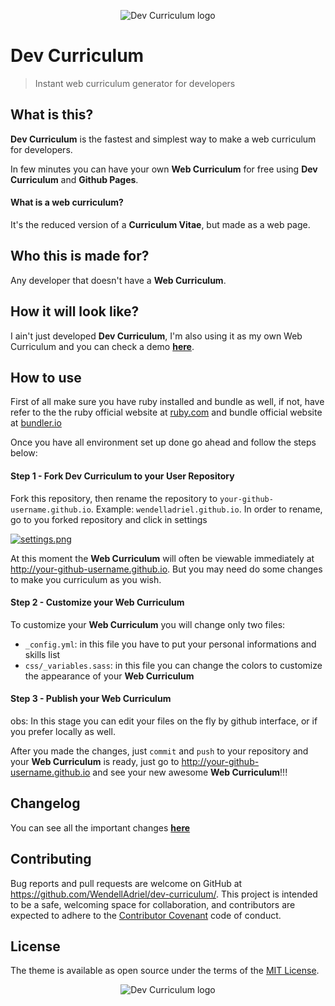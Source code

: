 <p align="center">
    <img src="screenshot.png" alt="Dev Curriculum logo">
</p>

# Dev Curriculum

> Instant web curriculum generator for developers

## What is this?

**Dev Curriculum** is the fastest and simplest way to make a web curriculum for developers.  

In few minutes you can have your own **Web Curriculum** for free using **Dev Curriculum** and **Github Pages**.

#### What is a web curriculum?

It's the reduced version of a **Curriculum Vitae**, but made as a web page.

## Who this is made for?

Any developer that doesn't have a **Web Curriculum**.

## How it will look like?

I ain't just developed **Dev Curriculum**, I'm also using it as my own Web Curriculum and you can check a demo **[here](http://diegoca80.github.io)**.

## How to use

First of all make sure you have ruby installed and bundle as well, if not, have refer to the the ruby official website at [ruby.com](https://www.ruby-lang.org/en/documentation/installation/) and bundle official website at [bundler.io](http://bundler.io)

Once you have all environment set up done go ahead and follow the steps below:

#### Step 1 - Fork Dev Curriculum to your User Repository

Fork this repository, then rename the repository to `your-github-username.github.io`. Example: `wendelladriel.github.io`.  In order to rename, go to you forked repository and click in settings

[![settings.png](https://s14.postimg.org/l9ma6nx01/settings.png)](https://postimg.org/image/uheind425/)

At this moment the **Web Curriculum** will often be viewable immediately at http://your-github-username.github.io. But you may need do some changes to make you curriculum as you wish.

#### Step 2 - Customize your Web Curriculum

To customize your **Web Curriculum** you will change only two files:  
- `_config.yml`: in this file you have to put your personal informations and skills list
- `css/_variables.sass`: in this file you can change the colors to customize the appearance of your **Web Curriculum**

#### Step 3 - Publish your Web Curriculum

obs: In this stage you can edit your files on the fly by github interface, or if you prefer locally as well.

After you made the changes, just `commit` and `push` to your repository and your **Web Curriculum** is ready, just go to http://your-github-username.github.io and see your new awesome **Web Curriculum**!!!

## Changelog

You can see all the important changes **[here](https://github.com/WendellAdriel/dev-curriculum/blob/master/CHANGELOG.md)**

## Contributing

Bug reports and pull requests are welcome on GitHub at https://github.com/WendellAdriel/dev-curriculum/. This project is intended to be a safe, welcoming space for collaboration, and contributors are expected to adhere to the [Contributor Covenant](http://contributor-covenant.org) code of conduct.

## License

The theme is available as open source under the terms of the [MIT License](http://opensource.org/licenses/MIT).

<p align="center">
    <img src="logo.png" alt="Dev Curriculum logo">
</p>
